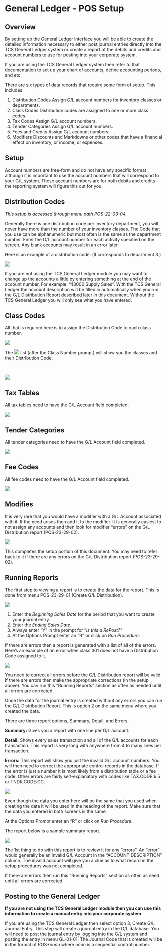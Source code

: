 # General Ledger - POS Setup

<PageHeader />

## Overview

By setting up the General Ledger interface you will be able to create the detailed information necessary to either post journal entries directly into the TCS General Ledger system or create a report of the debits and credits and account numbers to use for posting into your corporate system.

If you are using the TCS General Ledger system then refer to that documentation to set up your chart of accounts, define accounting periods, and etc.

There are six types of data records that require some form of setup. This includes:

1. Distribution Codes Assign G/L account numbers for inventory classes or departments.
2. Class Codes Distribution codes are assigned to one or more class codes.
3. Tax Codes Assign G/L account numbers.
4. Tender Categories Assign G/L account numbers.
5. Fees and Credits Assign G/L account numbers.
6. Modifiers Discounts and Markdowns or other codes that have a financial effect on inventory, or income, or expenses.

## Setup

Account numbers are free-form and do not have any specific format although it is important to use the account numbers that will correspond to your G/L system. These account numbers are for both debits and credits – the reporting system will figure this out for you.

## Distribution Codes

_This setup is accessed through menu path POS-22-03-04._

Generally there is one distribution code per inventory department, you will never have more than the number of your inventory classes. The Code that you use can be alphanumeric but most often is the same as the department number. Enter the G/L account number for each activity specified on the screen. Any blank accounts may result in an error later.

Here is an example of a distribution code. (It corresponds to department 3.)

![](./word-image-297.png)

If you are not using the TCS General Ledger module you may want to change up the accounts a little by entering something at the end of the account number. For example: “43000 Supply Sales”. With the TCS General Ledger the account description will be filled in automatically when you run the G/L Distribution Report described later in this document. Without the TCS General Ledger you will only see what you have entered.

## Class Codes

All that is required here is to assign the Distribution Code to each class number.

![](./word-image-298.png)

The ![](./word-image-299.png) list (after the Class Number prompt) will show you the classes and their Distribution Code.

 

![](./word-image-300.png)

## Tax Tables

All tax tables need to have the G/L Account field completed.

![](./word-image-301.png)

## Tender Categories

All tender categories need to have the G/L Account field completed.

![](./word-image-302.png)

## Fee Codes

All fee codes need to have the G/L Account field completed.

![](./word-image-303.png)

## Modifies

It is very rare that you would have a modifier with a G/L Account associated with it. If the need arises then add it to the modifier. It is generally easiest to not assign any accounts and then look for modifier “errors” on the G/L Distribution report (POS-23-29-02).

![](./word-image-304.png)

This completes the setup portion of this document. You may need to refer back to it if there are any errors on the G/L Distribution report (POS-23-29-02).

## Running Reports

The first step to viewing a report is to create the data for the report. This is done from menu POS-23-29-01 (Create G/L Distribution).

![](./word-image-305.png)

1. Enter the _Beginning Sales Date_ for the period that you want to create your journal entry.
2. Enter the _Ending Sales Date_.
3. Always enter “Y” in the prompt for “_Is this a RePost?”_
4. At the Options Prompt enter an “R” or click on _Run Procedure_.

If there are errors then a report is generated with a list of all of the errors. Here’s an example of an error when class 301 does not have a Distribution Code assigned to it.

![](./word-image-306.png)

You need to correct all errors before the G/L Distribution report will be valid. If there are errors then make the appropriate corrections (in the setup above). You can run this “Running Reports” section as often as needed until all errors are corrected.

Once the data for the journal entry is created without any errors you can run the G/L Distribution Report. This is option 2 on the same menu where you created the data.

There are three report options, Summary, Detail, and Errors.

**Summary:** Gives you a report with one line per G/L account.

**Detail:** Shows every sales transaction and all of the G/L accounts for each transaction. This report is very long with anywhere from 4 to many lines per transaction.

**Errors:** This report will show you just the invalid G/L account numbers. You will then need to correct the appropriate control records in the database. If the error is just a number it is most likely from a distribution table or a fee code. Other errors are fairly self-explanatory with codes like TAX.CODE:6.5 or TNDR.CODE:CC.

![](./word-image-307.png)

Even though the data you enter here will be the same that you used when creating the data it will be used in the heading of the report. Make sure that the data you entered in both screens is the same.

At the Options Prompt enter an “R” or click on _Run Procedure_.

The report below is a sample summary report.

![](./word-image-308.png)

The 1st thing to do with this report is to review it for any “errors”. An “error” would generally be an invalid G/L Account in the “ACCOUNT DESCRIPTION” column. The invalid account will give you a clue as to what record in the setup procedures was not completed.

If there are errors then run this “Running Reports” section as often as need until all errors are corrected.

## Posting to the General Ledger

**If you are not using the TCS General Ledger module then you can use this information to create a manual entry into your corporate system.**

If you are using the TCS General Ledger then select option 3, Create G/L Journal Entry. This step will create a journal entry in the G/L database. You will need to post the journal entry by logging into the G/L system and posting the entry in menu GL-01-01. The Journal Code that is created will be in the format of POS\*_nnnn_ where _nnnn_ is a sequential control number.

<PageFooter />
